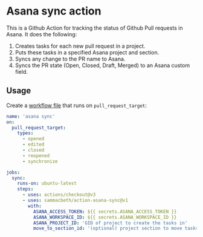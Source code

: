# Asana sync action

This is a Github Action for tracking the status of Github Pull requests in Asana. It does the following:
 1. Creates tasks for each new pull request in a project.
 2. Puts these tasks in a specified Asana project and section.
 3. Syncs any change to the PR name to Asana.
 4. Syncs the PR state (Open, Closed, Draft, Merged) to an Asana custom field.

## Usage

Create a [workflow file](./.github/workflows/asana.yml) that runs on `pull_request_target`:

```yml
name: 'asana sync'
on:
  pull_request_target:
    types:
      - opened
      - edited
      - closed
      - reopened
      - synchronize

jobs:
  sync:
    runs-on: ubuntu-latest
    steps:
      - uses: actions/checkout@v3
      - uses: sammacbeth/action-asana-sync@v1
        with:
          ASANA_ACCESS_TOKEN: ${{ secrets.ASANA_ACCESS_TOKEN }}
          ASANA_WORKSPACE_ID: ${{ secrets.ASANA_WORKSPACE_ID }}
          ASANA_PROJECT_ID: 'GID of project to create the tasks in'
          move_to_section_id: '(optional) project section to move tasks to'
```
